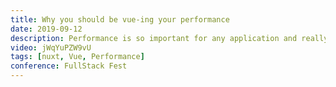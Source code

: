 ```yaml
---
title: Why you should be vue-ing your performance
date: 2019-09-12
description: Performance is so important for any application and really we all should be vueing it a little more. This lightening talk covers some tips to help you improve your performance of your Vue and Nuxt application.
video: jWqYuPZW9vU
tags: [nuxt, Vue, Performance]
conference: FullStack Fest
---
```

